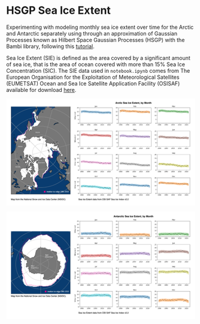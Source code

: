 # HSGP Sea Ice Extent

Experimenting with modeling monthly sea ice extent over time for the Arctic and Antarctic separately using through an approximation of Gaussian Processes known as Hilbert Space Gaussian Processes (HSGP) with the Bambi library, following this [tutorial](https://bambinos.github.io/bambi/notebooks/hsgp_1d.html).

Sea Ice Extent (SIE) is defined as the area covered by a significant amount of sea ice, that is the area of ocean covered with more than 15% Sea Ice Concentration (SIC).
The SIE data used in `notebook.ipynb` comes from The European Organisation for the Exploitation of Meteorological Satellites (EUMETSAT) Ocean and Sea Ice Satellite Application Facility (OSISAF) available for download [here](https://osisaf-hl.met.no/v2p1-sea-ice-index).

![alt text](https://raw.githubusercontent.com/willgeary/HSGP-Sea-Ice-Extent/main/charts/North_chart.png)

![alt text](https://raw.githubusercontent.com/willgeary/HSGP-Sea-Ice-Extent/main/charts/South_chart.png)

